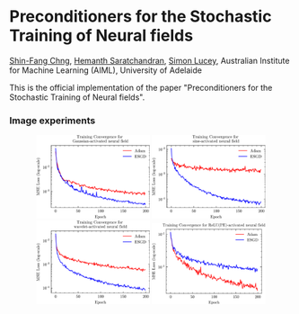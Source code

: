 # Preconditioners for the Stochastic Training of Neural fields #
[Shin-Fang Chng](https://sfchng.github.io)\,
[Hemanth Saratchandran]()\,
[Simon Lucey](),
Australian Institute for Machine Learning (AIML), University of Adelaide


This is the official implementation of the paper "Preconditioners for the Stochastic Training of Neural fields".


### Image experiments
<p align="center" width="100%">
<img src="misc/gaussian_convergence.png" width="40%"> <img src="misc/sine_convergence.png" width="40%"> 
<img src="misc/wavelet_convergence.png" width="40%"> <img src="misc/relu_convergence.png" width="40%"> 
</p>
